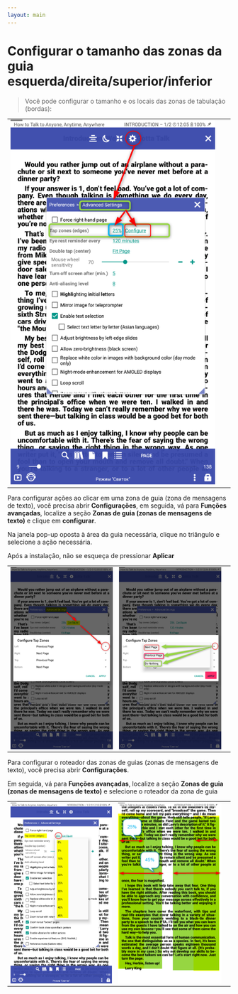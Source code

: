 ```yaml
---
layout: main
---
```


# Configurar o tamanho das zonas da guia esquerda/direita/superior/inferior

> Você pode configurar o tamanho e os locais das zonas de tabulação (bordas):

||||
|-|-|-|
|![](1.png)|

Para configurar ações ao clicar em uma zona de guia (zona de mensagens de texto), você precisa abrir **Configurações**,
em seguida, vá para **Funções avançadas**, localize a seção **Zonas de guia (zonas de mensagens de texto)** e clique em **configurar**.

Na janela pop-up oposta à área da guia necessária, clique no triângulo e selecione a ação necessária.

Após a instalação, não se esqueça de pressionar **Aplicar**

||||
|-|-|-|
|![](2.png)|![](3.png)|

Para configurar o roteador das zonas de guias (zonas de mensagens de texto), você precisa abrir **Configurações**.

Em seguida, vá para **Funções avançadas**, localize a seção **Zonas de guia (zonas de mensagens de texto)** e selecione o roteador da zona de guia

||||
|-|-|-|
|![](4.png)|![](5.png)|
